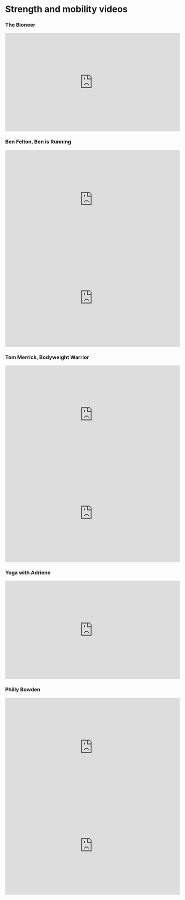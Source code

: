 # Strength and mobility videos 

### The Bioneer

<iframe width="560" height="315" src="https://www.youtube.com/embed/GhYh21Hofro?si=V8RxcHyxYHiVJxF1" title="YouTube video player" frameborder="0" allow="accelerometer; autoplay; clipboard-write; encrypted-media; gyroscope; picture-in-picture; web-share" allowfullscreen></iframe>

### Ben Felton, Ben is Running

<iframe width="560" height="315" src="https://www.youtube.com/embed/dhljlryuMQw?si=_3PMxp3gVNvTMBRK" title="YouTube video player" frameborder="0" allow="accelerometer; autoplay; clipboard-write; encrypted-media; gyroscope; picture-in-picture; web-share" allowfullscreen></iframe>

<iframe width="560" height="315" src="https://www.youtube.com/embed/3RN7-oOTIEw?si=MHCTOWJ5FjK8PFEV" title="YouTube video player" frameborder="0" allow="accelerometer; autoplay; clipboard-write; encrypted-media; gyroscope; picture-in-picture; web-share" allowfullscreen></iframe>

### Tom Merrick, Bodyweight Warrior

<iframe width="560" height="315" src="https://www.youtube.com/embed/NqSxqx8QDKs?si=4I1G7A7RFJuArhyp" title="YouTube video player" frameborder="0" allow="accelerometer; autoplay; clipboard-write; encrypted-media; gyroscope; picture-in-picture; web-share" allowfullscreen></iframe>

<iframe width="560" height="315" src="https://www.youtube.com/embed/9j8Rqnw0CiE?si=pjJngfPrrzDV2g0G" title="YouTube video player" frameborder="0" allow="accelerometer; autoplay; clipboard-write; encrypted-media; gyroscope; picture-in-picture; web-share" allowfullscreen></iframe>

### Yoga with Adriene 

<iframe width="560" height="315" src="https://www.youtube.com/embed/0hTllAb4XGg?si=Qz9ROw2vP1j6pBLV" title="YouTube video player" frameborder="0" allow="accelerometer; autoplay; clipboard-write; encrypted-media; gyroscope; picture-in-picture; web-share" allowfullscreen></iframe>

### Philly Bowden

<iframe width="560" height="315" src="https://www.youtube.com/embed/JhW5YekHRSw?si=UAXlhCuo-DBI_nij" title="YouTube video player" frameborder="0" allow="accelerometer; autoplay; clipboard-write; encrypted-media; gyroscope; picture-in-picture; web-share" allowfullscreen></iframe>

<iframe width="560" height="315" src="https://www.youtube.com/embed/V112-8qf-qQ?si=aGQwy7ulxZMc60Lp" title="YouTube video player" frameborder="0" allow="accelerometer; autoplay; clipboard-write; encrypted-media; gyroscope; picture-in-picture; web-share" allowfullscreen></iframe>

